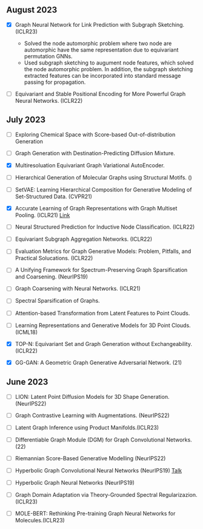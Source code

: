 ## August 2023

- [x] Graph Neural Network for Link Prediction with Subgraph Sketching. (ICLR23)
    + Solved the node automorphic problem where two node are automorphic have the same representation due to equivariant permutation GNNs.
    + Used subgraph sketching to augument node features, which solved the node automorphic problem. In addition, the subgraph sketching extracted features can be
    incorporated into standard message passing for propagation.

- [ ] Equivariant and Stable Positional Encoding for More Powerful Graph Neural Networks. (ICLR22)


## July 2023

- [ ] Exploring Chemical Space with Score-based Out-of-distribution Generation

- [ ] Graph Generation with Destination-Predicting Diffusion Mixture.

- [x] Multiresoluation Equivariant Graph Variational AutoEncoder.

- [ ] Hierarchical Generation of Molecular Graphs using Structural Motifs. ()

- [ ] SetVAE: Learning Hierarchical Composition for Generative Modeling of Set-Structured Data. (CVPR21)

- [x] Accurate Learning of Graph Representations with Graph Multiset Pooling. (ICLR21) [Link](https://drive.google.com/file/d/1yB30VT9W_h25T3XbA8PEx8zk85OqBD2a/view?usp=sharing)

- [ ] Neural Structured Prediction for Inductive Node Classification. (ICLR22)

- [ ] Equivariant Subgraph Aggregation Networks. (ICLR22)

- [ ] Evaluation Metrics for Graph Generative Models: Problem, Pitfalls, and Practical Solucations. (ICLR22)

- [ ] A Unifying Framework for Spectrum-Preserving Graph Sparsification and Coarsening. (NeurIPS19)

- [ ] Graph Coarsening with Neural Networks. (ICLR21)

- [ ] Spectral Sparsification of Graphs.

- [ ] Attention-based Transformation from Latent Features to Point Clouds.

- [ ] Learning Representations and Generative Models for 3D Point Clouds. (ICML18)

- [x] TOP-N: Equivariant Set and Graph Generation without Exchangeability. (ICLR22)

- [x] GG-GAN: A Geometric Graph Generative Adversarial Network. (21)

## June 2023

- [ ] LION: Latent Point Diffusion Models for 3D Shape Generation. (NeurIPS22) 

- [ ] Graph Contrastive Learning with Augmentations. (NeurIPS22)

- [ ] Latent Graph Inference using Product Manifolds.(ICLR23) 

- [ ] Differentiable Graph Module (DGM) for Graph Convolutional Networks. (22)

- [ ] Riemannian Score-Based Generative Modelling (NeurIPS22)

- [ ] Hyperbolic Graph Convolutional Neural Networks (NeurIPS19) [Talk](https://www.youtube.com/watch?v=8_BOxvdMqsA&ab_channel=AIPursuitbyTAIR)

- [ ] Hyperbolic Graph Neural Networks (NeurIPS19)

- [ ] Graph Domain Adaptation via Theory-Grounded Spectral Regularizazion.(ICLR23) 

- [ ] MOLE-BERT: Rethinking Pre-training Graph Neural Networks for Molecules.(ICLR23)
